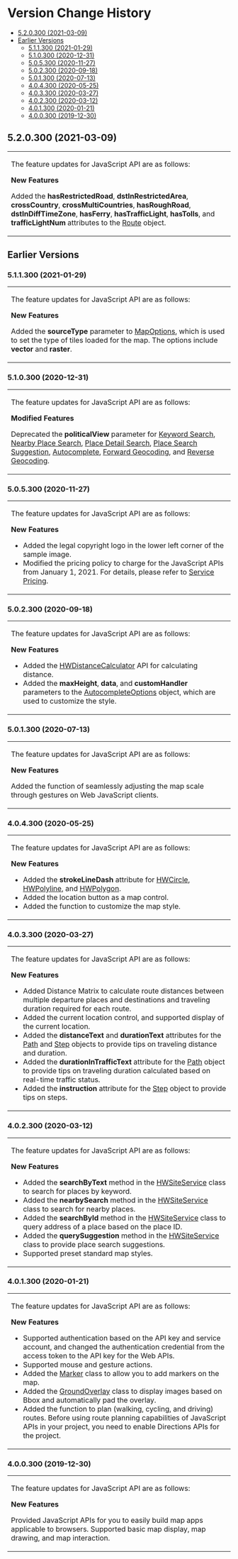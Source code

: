 # Version Change History<a name="EN-US_TOPIC_0000001145723509"></a>

-   [5.2.0.300 \(2021-03-09\)](#section1975882984511)
-   [Earlier Versions](#section185731027105216)
    -   [5.1.1.300 \(2021-01-29\)](#section197526615243)
    -   [5.1.0.300 \(2020-12-31\)](#section41141212193417)
    -   [5.0.5.300 \(2020-11-27\)](#section137948182311)
    -   [5.0.2.300 \(2020-09-18\)](#section1293013818228)
    -   [5.0.1.300 \(2020-07-13\)](#section1230951612514)
    -   [4.0.4.300 \(2020-05-25\)](#section177811737194015)
    -   [4.0.3.300 \(2020-03-27\)](#section3117143172416)
    -   [4.0.2.300 \(2020-03-12\)](#section4293173412246)
    -   [4.0.1.300 \(2020-01-21\)](#section10201151052417)
    -   [4.0.0.300 \(2019-12-30\)](#section27214573129)


## 5.2.0.300 \(2021-03-09\)<a name="section1975882984511"></a>

<a name="simpletable975892984513"></a>
<table id="simpletable975892984513"><tr id="strow1775982915454"><td valign="top" id="stentry107591529194518"><p id="p17759162914514"><a name="p17759162914514"></a><a name="p17759162914514"></a>The feature updates for JavaScript API are as follows:</p>
<p id="p10759152904514"><a name="p10759152904514"></a><a name="p10759152904514"></a><strong id="b5847165417580"><a name="b5847165417580"></a><a name="b5847165417580"></a>New Features</strong></p>
<a name="ul3659163317411"></a><a name="ul3659163317411"></a>
<p id="p124651633468"><a name="p124651633468"></a><a name="p124651633468"></a>Added the <strong id="b35341120915"><a name="b35341120915"></a><a name="b35341120915"></a>hasRestrictedRoad</strong>, <strong id="b1181419245118"><a name="b1181419245118"></a><a name="b1181419245118"></a>dstInRestrictedArea</strong>, <strong id="b1615230719"><a name="b1615230719"></a><a name="b1615230719"></a>crossCountry</strong>, <strong id="b63531635715"><a name="b63531635715"></a><a name="b63531635715"></a>crossMultiCountries</strong>, <strong id="b275143914116"><a name="b275143914116"></a><a name="b275143914116"></a>hasRoughRoad</strong>, <strong id="b527116451415"><a name="b527116451415"></a><a name="b527116451415"></a>dstInDiffTimeZone</strong>, <strong id="b0177125011119"><a name="b0177125011119"></a><a name="b0177125011119"></a>hasFerry</strong>, <strong id="b92558541818"><a name="b92558541818"></a><a name="b92558541818"></a>hasTrafficLight</strong>, <strong id="b1969385818116"><a name="b1969385818116"></a><a name="b1969385818116"></a>hasTolls</strong>, and <strong id="b3960941821"><a name="b3960941821"></a><a name="b3960941821"></a>trafficLightNum</strong> attributes to the <a href="en-us_topic_0000001145523549.md#s3f077a58ddb84eb49ab91635b0663f35">Route</a> object.</p>
</td>
</tr>
</table>

## Earlier Versions<a name="section185731027105216"></a>

### 5.1.1.300 \(2021-01-29\)<a name="section197526615243"></a>

<a name="simpletable87520622417"></a>
<table id="simpletable87520622417"><tr id="strow157521863241"><td valign="top" id="stentry975218682417"><p id="p1998473919119"><a name="p1998473919119"></a><a name="p1998473919119"></a>The feature updates for JavaScript API are as follows:</p>
<p id="p1575213622414"><a name="p1575213622414"></a><a name="p1575213622414"></a><strong id="b131068396598"><a name="b131068396598"></a><a name="b131068396598"></a>New Features</strong></p>
<p id="p16190193172414"><a name="p16190193172414"></a><a name="p16190193172414"></a>Added the <strong id="b4300910904"><a name="b4300910904"></a><a name="b4300910904"></a>sourceType</strong> parameter to <a href="en-us_topic_0000001145523545.md#s3c1e160316e8483783f2cd525f0c9c8e">MapOptions</a>, which is used to set the type of tiles loaded for the map. The options include <strong id="b82426132117"><a name="b82426132117"></a><a name="b82426132117"></a>vector</strong> and <strong id="b1566621517115"><a name="b1566621517115"></a><a name="b1566621517115"></a>raster</strong>.</p>
</td>
</tr>
</table>

### 5.1.0.300 \(2020-12-31\)<a name="section41141212193417"></a>

<a name="simpletable254010319355"></a>
<table id="simpletable254010319355"><tr id="strow7541103153518"><td valign="top" id="stentry135414383517"><p id="p2234162415110"><a name="p2234162415110"></a><a name="p2234162415110"></a>The feature updates for JavaScript API are as follows:</p>
<p id="p0664105543510"><a name="p0664105543510"></a><a name="p0664105543510"></a><strong id="b694915131616"><a name="b694915131616"></a><a name="b694915131616"></a>Modified Features</strong></p>
<p id="p20421443292"><a name="p20421443292"></a><a name="p20421443292"></a>Deprecated the <strong id="b970381710610"><a name="b970381710610"></a><a name="b970381710610"></a>politicalView</strong> parameter for <a href="en-us_topic_0000001098843524.md#s26c1dc4610cb42acbcc751478d3aea1d">Keyword Search</a>, <a href="en-us_topic_0000001098843524.md#sbfcaae7fd8e1436ab372b7ddd607ad84">Nearby Place Search</a>, <a href="en-us_topic_0000001098843524.md#sd8f8a5d5af4f41da93e178a4d7c5e3dc">Place Detail Search</a>, <a href="en-us_topic_0000001098843524.md#sce21dc95c5794bf6b17974848278c241">Place Search Suggestion</a>, <a href="en-us_topic_0000001098843510.md#saa4fb00052304977abb1e612fe52f664">Autocomplete</a>, <a href="en-us_topic_0000001098843524.md#s5127fd0562ca431b9b6204822619f6e0">Forward Geocoding</a>, and <a href="en-us_topic_0000001098843524.md#sdfae3d7270c041798e27911450c27d65">Reverse Geocoding</a>.</p>
</td>
</tr>
</table>

### 5.0.5.300 \(2020-11-27\)<a name="section137948182311"></a>

<a name="simpletable20376489231"></a>
<table id="simpletable20376489231"><tr id="strow938134852319"><td valign="top" id="stentry13815486239"><p id="p3490161618"><a name="p3490161618"></a><a name="p3490161618"></a>The feature updates for JavaScript API are as follows:</p>
<p id="p2381848132319"><a name="p2381848132319"></a><a name="p2381848132319"></a><strong id="b1571193713313"><a name="b1571193713313"></a><a name="b1571193713313"></a>New Features</strong></p>
<a name="ul138174810231"></a><a name="ul138174810231"></a><ul id="ul138174810231"><li>Added the legal copyright logo in the lower left corner of the sample image.</li><li>Modified the pricing policy to charge for the JavaScript APIs from January 1, 2021. For details, please refer to <a href="about-charging.md">Service Pricing</a>.</li></ul>
</td>
</tr>
</table>

### 5.0.2.300 \(2020-09-18\)<a name="section1293013818228"></a>

<a name="simpletable8930103842216"></a>
<table id="simpletable8930103842216"><tr id="strow17930138112215"><td valign="top" id="stentry6930183816222"><p id="p1766825320014"><a name="p1766825320014"></a><a name="p1766825320014"></a>The feature updates for JavaScript API are as follows:</p>
<p id="p49301338172218"><a name="p49301338172218"></a><a name="p49301338172218"></a><strong id="b14578322151113"><a name="b14578322151113"></a><a name="b14578322151113"></a>New Features</strong></p>
<a name="ul993073811226"></a><a name="ul993073811226"></a><ul id="ul993073811226"><li>Added the <a href="en-us_topic_0000001145723461.md">HWDistanceCalculator</a> API for calculating distance. </li><li>Added the <strong id="b198691062024"><a name="b198691062024"></a><a name="b198691062024"></a>maxHeight</strong>, <strong id="b129129228"><a name="b129129228"></a><a name="b129129228"></a>data</strong>, and <strong id="b2066731113218"><a name="b2066731113218"></a><a name="b2066731113218"></a>customHandler</strong> parameters to the <a href="en-us_topic_0000001098843510.md#saa4fb00052304977abb1e612fe52f664">AutocompleteOptions</a> object, which are used to customize the style.</li></ul>
</td>
</tr>
</table>

### 5.0.1.300 \(2020-07-13\)<a name="section1230951612514"></a>

<a name="simpletable33091516152518"></a>
<table id="simpletable33091516152518"><tr id="strow53091016112512"><td valign="top" id="stentry8309416152514"><p id="p205114423010"><a name="p205114423010"></a><a name="p205114423010"></a>The feature updates for JavaScript API are as follows:</p>
<p id="p103091616192517"><a name="p103091616192517"></a><a name="p103091616192517"></a><strong id="b10982152712206"><a name="b10982152712206"></a><a name="b10982152712206"></a>New Features</strong></p>
<p id="p16309181617256"><a name="p16309181617256"></a><a name="p16309181617256"></a>Added the function of seamlessly adjusting the map scale through gestures on Web JavaScript clients.</p>
</td>
</tr>
</table>

### 4.0.4.300 \(2020-05-25\)<a name="section177811737194015"></a>

<a name="simpletable152451705119"></a>
<table id="simpletable152451705119"><tr id="strow132459014110"><td valign="top" id="stentry6245301112"><p id="p93097321806"><a name="p93097321806"></a><a name="p93097321806"></a>The feature updates for JavaScript API are as follows:</p>
<p id="p520613684119"><a name="p520613684119"></a><a name="p520613684119"></a><strong id="b1513013558224"><a name="b1513013558224"></a><a name="b1513013558224"></a>New Features</strong></p>
<a name="ul20146255113"></a><a name="ul20146255113"></a><ul id="ul20146255113"><li>Added the <strong id="b87322014142310"><a name="b87322014142310"></a><a name="b87322014142310"></a>strokeLineDash</strong> attribute for <a href="en-us_topic_0000001145723431.md">HWCircle</a>, <a href="en-us_topic_0000001099163514.md">HWPolyline</a>, and <a href="en-us_topic_0000001145723447.md">HWPolygon</a>.</li><li>Added the location button as a map control.</li><li>Added the function to customize the map style.</li></ul>
</td>
</tr>
</table>

### 4.0.3.300 \(2020-03-27\)<a name="section3117143172416"></a>

<a name="simpletable181171743132413"></a>
<table id="simpletable181171743132413"><tr id="strow181172431243"><td valign="top" id="stentry16117943192411"><p id="p2051110171209"><a name="p2051110171209"></a><a name="p2051110171209"></a>The feature updates for JavaScript API are as follows:</p>
<p id="p179061430182418"><a name="p179061430182418"></a><a name="p179061430182418"></a><strong id="b1255582915120"><a name="b1255582915120"></a><a name="b1255582915120"></a>New Features</strong></p>
<a name="ul090617300240"></a><a name="ul090617300240"></a><ul id="ul090617300240"><li>Added Distance Matrix to calculate route distances between multiple departure places and destinations and traveling duration required for each route.</li><li>Added the current location control, and supported display of the current location.</li><li>Added the <strong id="b19235125518"><a name="b19235125518"></a><a name="b19235125518"></a>distanceText</strong> and <strong id="b125021741757"><a name="b125021741757"></a><a name="b125021741757"></a>durationText</strong> attributes for the <a href="en-us_topic_0000001145523549.md#s8f3c15d7935d43cba758ef721d678cef">Path</a> and <a href="en-us_topic_0000001145523549.md#sb52779383eab45b990b2ec23c9541eb5">Step</a> objects to provide tips on traveling distance and duration. </li><li>Added the <strong id="b1121717132064"><a name="b1121717132064"></a><a name="b1121717132064"></a>durationInTrafficText</strong> attribute for the <a href="en-us_topic_0000001145523549.md#s8f3c15d7935d43cba758ef721d678cef">Path</a> object to provide tips on traveling duration calculated based on real-time traffic status.</li><li>Added the <strong id="b18036301178"><a name="b18036301178"></a><a name="b18036301178"></a>instruction</strong> attribute for the <a href="en-us_topic_0000001145523549.md#sb52779383eab45b990b2ec23c9541eb5">Step</a> object to provide tips on steps.</li></ul>
</td>
</tr>
</table>

### 4.0.2.300 \(2020-03-12\)<a name="section4293173412246"></a>

<a name="simpletable829483410245"></a>
<table id="simpletable829483410245"><tr id="strow4294183482411"><td valign="top" id="stentry132941934152410"><p id="p1599233818598"><a name="p1599233818598"></a><a name="p1599233818598"></a>The feature updates for JavaScript API are as follows:</p>
<p id="p4665144213539"><a name="p4665144213539"></a><a name="p4665144213539"></a><strong id="b196141251674"><a name="b196141251674"></a><a name="b196141251674"></a>New Features</strong></p>
<a name="ul1166534215533"></a><a name="ul1166534215533"></a><ul id="ul1166534215533"><li>Added the <strong id="b16493143414814"><a name="b16493143414814"></a><a name="b16493143414814"></a>searchByText</strong> method in the <a href="en-us_topic_0000001098843524.md">HWSiteService</a> class to search for places by keyword.</li><li>Added the <strong id="b14458041783"><a name="b14458041783"></a><a name="b14458041783"></a>nearbySearch</strong> method in the <a href="en-us_topic_0000001098843524.md">HWSiteService</a> class to search for nearby places.</li><li>Added the <strong id="b57201071596"><a name="b57201071596"></a><a name="b57201071596"></a>searchById</strong> method in the <a href="en-us_topic_0000001098843524.md">HWSiteService</a> class to query address of a place based on the place ID.</li><li>Added the <strong id="b13567191671012"><a name="b13567191671012"></a><a name="b13567191671012"></a>querySuggestion</strong> method in the <a href="en-us_topic_0000001098843524.md">HWSiteService</a> class to provide place search suggestions.</li><li>Supported preset standard map styles.</li></ul>
</td>
</tr>
</table>

### 4.0.1.300 \(2020-01-21\)<a name="section10201151052417"></a>

<a name="simpletable5201171072417"></a>
<table id="simpletable5201171072417"><tr id="strow12201131018249"><td valign="top" id="stentry192011910112414"><p id="p14506410171314"><a name="p14506410171314"></a><a name="p14506410171314"></a>The feature updates for JavaScript API are as follows:</p>
<p id="p196631337173914"><a name="p196631337173914"></a><a name="p196631337173914"></a><strong id="b1820313618217"><a name="b1820313618217"></a><a name="b1820313618217"></a>New Features</strong></p>
<a name="ul3663133713912"></a><a name="ul3663133713912"></a><ul id="ul3663133713912"><li>Supported authentication based on the API key and service account, and changed the authentication credential from the access token to the API key for the Web APIs.</li><li>Supported mouse and gesture actions. </li><li>Added the <a href="en-us_topic_0000001145523533.md">Marker</a> class to allow you to add markers on the map.</li><li>Added the <a href="en-us_topic_0000001099163498.md">GroundOverlay</a> class to display images based on Bbox and automatically pad the overlay.</li><li>Added the function to plan (walking, cycling, and driving) routes. Before using route planning capabilities of JavaScript APIs in your project, you need to enable Directions APIs for the project. </li></ul>
</td>
</tr>
</table>

### 4.0.0.300 \(2019-12-30\)<a name="section27214573129"></a>

<a name="simpletable472114571122"></a>
<table id="simpletable472114571122"><tr id="strow117217576128"><td valign="top" id="stentry17211573122"><p id="p1624581311315"><a name="p1624581311315"></a><a name="p1624581311315"></a>The feature updates for JavaScript API are as follows:</p>
<p id="p2394357193"><a name="p2394357193"></a><a name="p2394357193"></a><strong id="b186982195228"><a name="b186982195228"></a><a name="b186982195228"></a>New Features</strong></p>
<p id="p106535772118"><a name="p106535772118"></a><a name="p106535772118"></a>Provided JavaScript APIs for you to easily build map apps applicable to browsers. Supported basic map display, map drawing, and map interaction.</p>
</td>
</tr>
</table>

